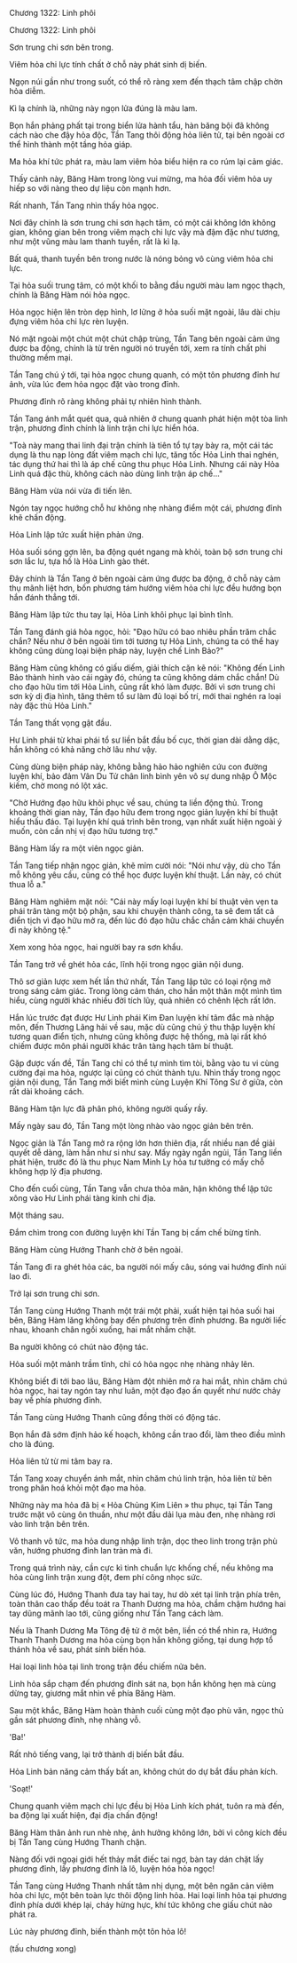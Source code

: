 




Chương 1322: Linh phôi


Chương 1322: Linh phôi

Sơn trung chi sơn bên trong.

Viêm hỏa chi lực tính chất ở chỗ này phát sinh dị biến.

Ngọn núi gần như trong suốt, có thể rõ ràng xem đến thạch tâm chập chờn hỏa diễm.

Kì lạ chính là, những này ngọn lửa đúng là màu lam.

Bọn hắn phảng phất tại trong biển lửa hành tẩu, hàn băng bội đã không cách nào che đậy hỏa độc, Tần Tang thôi động hỏa liên tử, tại bên ngoài cơ thể hình thành một tầng hỏa giáp.

Ma hỏa khí tức phát ra, màu lam viêm hỏa biểu hiện ra co rúm lại cảm giác.

Thấy cảnh này, Băng Hàm trong lòng vui mừng, ma hỏa đối viêm hỏa uy hiếp so với nàng theo dự liệu còn mạnh hơn.

Rất nhanh, Tần Tang nhìn thấy hỏa ngọc.

Nơi đây chính là sơn trung chi sơn hạch tâm, có một cái không lớn không gian, không gian bên trong viêm mạch chi lực vậy mà đậm đặc như tương, như một vũng màu lam thanh tuyền, rất là kì lạ.

Bất quá, thanh tuyền bên trong nước là nóng bỏng vô cùng viêm hỏa chi lực.

Tại hỏa suối trung tâm, có một khối to bằng đầu người màu lam ngọc thạch, chính là Băng Hàm nói hỏa ngọc.

Hỏa ngọc hiện lên tròn dẹp hình, lơ lửng ở hỏa suối mặt ngoài, lâu dài chịu đựng viêm hỏa chi lực rèn luyện.

Nó mặt ngoài một chút một chút chập trùng, Tần Tang bên ngoài cảm ứng được ba động, chính là từ trên người nó truyền tới, xem ra tính chất phi thường mềm mại.

Tần Tang chú ý tới, tại hỏa ngọc chung quanh, có một tôn phương đỉnh hư ảnh, vừa lúc đem hỏa ngọc đặt vào trong đỉnh.

Phương đỉnh rõ ràng không phải tự nhiên hình thành.

Tần Tang ánh mắt quét qua, quả nhiên ở chung quanh phát hiện một tòa linh trận, phương đỉnh chính là linh trận chi lực hiển hóa.

"Toà này mang thai linh đại trận chính là tiên tổ tự tay bày ra, một cái tác dụng là thu nạp lòng đất viêm mạch chi lực, tăng tốc Hỏa Linh thai nghén, tác dụng thứ hai thì là áp chế cũng thu phục Hỏa Linh. Nhưng cái này Hỏa Linh quá đặc thù, không cách nào dùng linh trận áp chế..."

Băng Hàm vừa nói vừa đi tiến lên.

Ngón tay ngọc hướng chỗ hư không nhẹ nhàng điểm một cái, phương đỉnh khẽ chấn động.

Hỏa Linh lập tức xuất hiện phản ứng.

Hỏa suối sóng gợn lên, ba động quét ngang mà khỏi, toàn bộ sơn trung chi sơn lắc lư, tựa hồ là Hỏa Linh gào thét.

Đây chính là Tần Tang ở bên ngoài cảm ứng được ba động, ở chỗ này cảm thụ mãnh liệt hơn, bốn phương tám hướng viêm hỏa chi lực đều hướng bọn hắn đánh thẳng tới.

Băng Hàm lập tức thu tay lại, Hỏa Linh khôi phục lại bình tĩnh.

Tần Tang đánh giá hỏa ngọc, hỏi: "Đạo hữu có bao nhiêu phần trăm chắc chắn? Nếu như ở bên ngoài tìm tới tương tự Hỏa Linh, chúng ta có thể hay không cũng dùng loại biện pháp này, luyện chế Linh Bảo?"

Băng Hàm cũng không có giấu diếm, giải thích cặn kẽ nói: "Không đến Linh Bảo thành hình vào cái ngày đó, chúng ta cũng không dám chắc chắn! Dù cho đạo hữu tìm tới Hỏa Linh, cũng rất khó làm được. Bởi vì sơn trung chi sơn kỳ dị địa hình, tăng thêm tổ sư làm đủ loại bố trí, mới thai nghén ra loại này đặc thù Hỏa Linh."

Tần Tang thất vọng gật đầu.

Hư Linh phái từ khai phái tổ sư liền bắt đầu bố cục, thời gian dài dằng dặc, hắn không có khả năng chờ lâu như vậy.

Cùng dùng biện pháp này, không bằng hảo hảo nghiên cứu con đường luyện khí, bảo đảm Vân Du Tử chân linh bình yên vô sự dung nhập Ô Mộc kiếm, chờ mong nó lột xác.

"Chờ Hướng đạo hữu khôi phục về sau, chúng ta liền động thủ. Trong khoảng thời gian này, Tần đạo hữu đem trong ngọc giản luyện khí bí thuật hiểu thấu đáo. Tại luyện khí quá trình bên trong, vạn nhất xuất hiện ngoài ý muốn, còn cần nhị vị đạo hữu tương trợ."

Băng Hàm lấy ra một viên ngọc giản.

Tần Tang tiếp nhận ngọc giản, khẽ mỉm cười nói: "Nói như vậy, dù cho Tần mỗ không yêu cầu, cũng có thể học được luyện khí thuật. Lần này, có chút thua lỗ a."

Băng Hàm nghiêm mặt nói: "Cái này mấy loại luyện khí bí thuật vẻn vẹn ta phái trân tàng một bộ phận, sau khi chuyện thành công, ta sẽ đem tất cả điển tịch vì đạo hữu mở ra, đến lúc đó đạo hữu chắc chắn cảm khái chuyến đi này không tệ."

Xem xong hỏa ngọc, hai người bay ra sơn khẩu.

Tần Tang trở về ghét hỏa các, lĩnh hội trong ngọc giản nội dung.

Thô sơ giản lược xem hết lần thứ nhất, Tần Tang lập tức có loại rộng mở trong sáng cảm giác. Trong lòng cảm thán, cho hắn một thân một mình tìm hiểu, cùng người khác nhiều đời tích lũy, quả nhiên có chênh lệch rất lớn.

Hắn lúc trước đạt được Hư Linh phái Kim Đan luyện khí tâm đắc mà nhập môn, đến Thương Lãng hải về sau, mặc dù cũng chú ý thu thập luyện khí tương quan điển tịch, nhưng cũng không được hệ thống, mà lại rất khó chiếm được môn phái người khác trân tàng hạch tâm bí thuật.

Gặp được vấn đề, Tần Tang chỉ có thể tự mình tìm tòi, bằng vào tu vi cùng cường đại ma hỏa, ngược lại cũng có chút thành tựu. Nhìn thấy trong ngọc giản nội dung, Tần Tang mới biết mình cùng Luyện Khí Tông Sư ở giữa, còn rất dài khoảng cách.

Băng Hàm tận lực đã phân phó, không người quấy rầy.

Mấy ngày sau đó, Tần Tang một lòng nhào vào ngọc giản bên trên.

Ngọc giản là Tần Tang mở ra rộng lớn hơn thiên địa, rất nhiều nan đề giải quyết dễ dàng, làm hắn như si như say. Mấy ngày ngắn ngủi, Tần Tang liền phát hiện, trước đó là thu phục Nam Minh Ly hỏa tư tưởng có mấy chỗ không hợp lý địa phương.

Cho đến cuối cùng, Tần Tang vẫn chưa thỏa mãn, hận không thể lập tức xông vào Hư Linh phái tàng kinh chi địa.

Một tháng sau.

Đắm chìm trong con đường luyện khí Tần Tang bị cấm chế bừng tỉnh.

Băng Hàm cùng Hướng Thanh chờ ở bên ngoài.

Tần Tang đi ra ghét hỏa các, ba người nói mấy câu, sóng vai hướng đỉnh núi lao đi.

Trở lại sơn trung chi sơn.

Tần Tang cùng Hướng Thanh một trái một phải, xuất hiện tại hỏa suối hai bên, Băng Hàm lăng không bay đến phương trên đỉnh phương. Ba người liếc nhau, khoanh chân ngồi xuống, hai mắt nhắm chặt.

Ba người không có chút nào động tác.

Hỏa suối một mảnh trầm tĩnh, chỉ có hỏa ngọc nhẹ nhàng nhảy lên.

Không biết đi tới bao lâu, Băng Hàm đột nhiên mở ra hai mắt, nhìn chăm chú hỏa ngọc, hai tay ngón tay như luân, một đạo đạo ấn quyết như nước chảy bay về phía phương đỉnh.

Tần Tang cùng Hướng Thanh cũng đồng thời có động tác.

Bọn hắn đã sớm định hảo kế hoạch, không cần trao đổi, làm theo điều mình cho là đúng.

Hỏa liên tử từ mi tâm bay ra.

Tần Tang xoay chuyển ánh mắt, nhìn chăm chú linh trận, hỏa liên tử bên trong phân hoá khỏi một đạo ma hỏa.

Những này ma hỏa đã bị « Hỏa Chủng Kim Liên » thu phục, tại Tần Tang trước mặt vô cùng ôn thuần, như một đầu dải lụa màu đen, nhẹ nhàng rơi vào linh trận bên trên.

Vô thanh vô tức, ma hỏa dung nhập linh trận, dọc theo linh trong trận phù văn, hướng phương đỉnh lan tràn mà đi.

Trong quá trình này, cần cực kì tinh chuẩn lực khống chế, nếu không ma hỏa cùng linh trận xung đột, đem phí công nhọc sức.

Cùng lúc đó, Hướng Thanh đưa tay hai tay, hư dò xét tại linh trận phía trên, toàn thân cao thấp đều toát ra Thanh Dương ma hỏa, chầm chậm hướng hai tay dũng mãnh lao tới, cũng giống như Tần Tang cách làm.

Nếu là Thanh Dương Ma Tông đệ tử ở một bên, liền có thể nhìn ra, Hướng Thanh Thanh Dương ma hỏa cùng bọn hắn không giống, tại dung hợp tổ thánh hỏa về sau, phát sinh biến hóa.

Hai loại linh hỏa tại linh trong trận đều chiếm nửa bên.

Linh hỏa sắp chạm đến phương đỉnh sát na, bọn hắn không hẹn mà cùng dừng tay, giương mắt nhìn về phía Băng Hàm.

Sau một khắc, Băng Hàm hoàn thành cuối cùng một đạo phù văn, ngọc thủ gần sát phương đỉnh, nhẹ nhàng vỗ.

'Ba!'

Rất nhỏ tiếng vang, lại trở thành dị biến bắt đầu.

Hỏa Linh bản năng cảm thấy bất an, không chút do dự bắt đầu phản kích.

'Soạt!'

Chung quanh viêm mạch chi lực đều bị Hỏa Linh kích phát, tuôn ra mà đến, ba động lại xuất hiện, đại địa chấn động!

Băng Hàm thân ảnh run nhè nhẹ, ảnh hưởng không lớn, bởi vì công kích đều bị Tần Tang cùng Hướng Thanh chặn.

Nàng đối với ngoại giới hết thảy mắt điếc tai ngơ, bàn tay dán chặt lấy phương đỉnh, lấy phương đỉnh là lô, luyện hóa hỏa ngọc!

Tần Tang cùng Hướng Thanh nhất tâm nhị dụng, một bên ngăn cản viêm hỏa chi lực, một bên toàn lực thôi động linh hỏa. Hai loại linh hỏa tại phương đỉnh phía dưới khép lại, cháy hừng hực, khí tức không che giấu chút nào phát ra.

Lúc này phương đỉnh, biến thành một tôn hỏa lô!

(tấu chương xong)




